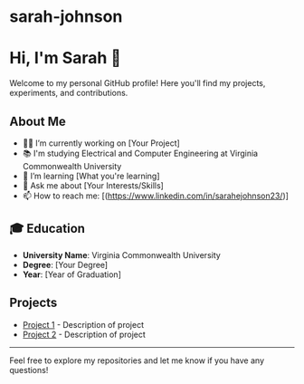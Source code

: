 # sarah-johnson
# Hi, I'm Sarah 👋

Welcome to my personal GitHub profile! Here you'll find my projects, experiments, and contributions.

## About Me
- 🧑‍💻 I’m currently working on [Your Project]
- 📚 I'm studying Electrical and Computer Engineering at Virginia Commonwealth University 
- 🌱 I’m learning [What you're learning]
- 💬 Ask me about [Your Interests/Skills]
- 📫 How to reach me: [(https://www.linkedin.com/in/sarahejohnson23/)]
## 🎓 Education
- **University Name**: Virginia Commonwealth University
- **Degree**: [Your Degree]
- **Year**: [Year of Graduation]
  
## Projects
- [Project 1](link) - Description of project
- [Project 2](link) - Description of project

---

Feel free to explore my repositories and let me know if you have any questions!
